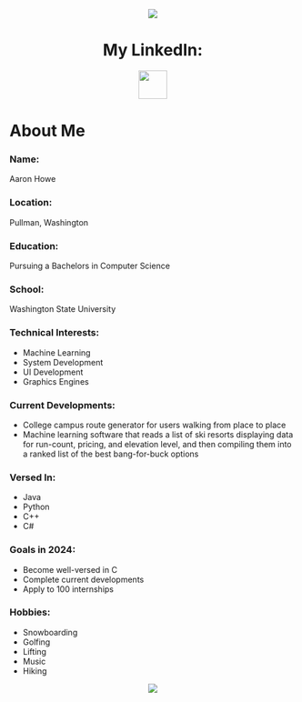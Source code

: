 <p align="center">
  <img src="https://capsule-render.vercel.app/api?text=Welcome!&fontColor=191970🏂&animation=fadeIn&type=waving&color=gradient&height=100"/>
</p>

<h1 align="center">
  My LinkedIn:
</h1>

<p align="center">
<a href="https://www.linkedin.com/in/aaron-howe-b25609173/">
  <img height="50" src="https://img.icons8.com/?size=100&id=447&format=png&color=000000"/>
</a>
</p>

<h1>About Me</h1>

### Name: 
Aaron Howe
### Location: 
Pullman, Washington
### Education: 
Pursuing a Bachelors in Computer Science
### School: 
Washington State University
### Technical Interests:
- Machine Learning
- System Development
- UI Development
- Graphics Engines
### Current Developments:
- College campus route generator for users walking from place to place
- Machine learning software that reads a list of ski resorts displaying data for run-count, pricing, and elevation level, and then compiling them into a ranked list of the best bang-for-buck options
### Versed In:
- Java
- Python
- C++
- C#
### Goals in 2024:
- Become well-versed in C
- Complete current developments
- Apply to 100 internships

### Hobbies: 
- Snowboarding
- Golfing
- Lifting
- Music
- Hiking

<p align="center">
  <img src="https://capsule-render.vercel.app/api?type=waving&color=gradient&height=100&section=footer"/>
</p>
